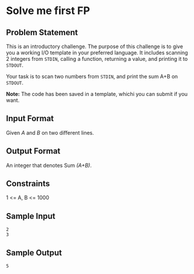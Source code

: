 # Solve me first FP

## Problem Statement

This is an introductory challenge. The purpose of this challenge is to give
you a working I/O template in your preferred language. It includes scanning 2
integers from `STDIN`, calling a function, returning a value, and printing it
to `STDOUT`.

Your task is to scan two numbers from `STDIN`, and print the sum A+B on
`STDOUT`.

**Note:** The code has been saved in a template, whichi you can submit if you
want.

## Input Format

Given _A_ and _B_ on two different lines.

## Output Format

An integer that denotes Sum _(A+B)_.

## Constraints

1 <= A, B <= 1000

## Sample Input

    2
    3

## Sample Output

    5

<!--
vim:ft=markdown:
-->
